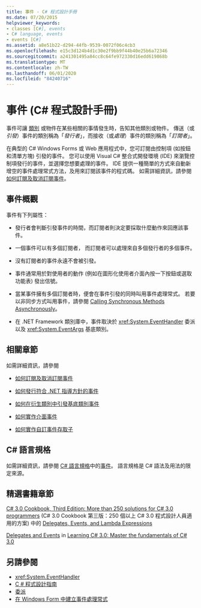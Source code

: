```yaml
---
title: 事件 - C# 程式設計手冊
ms.date: 07/20/2015
helpviewer_keywords:
- classes [C#], events
- C# language, events
- events [C#]
ms.assetid: a8e51b22-d294-44fb-9539-0072f06c4cb3
ms.openlocfilehash: e15c3d124b4d1c30e2f9bb9f44b40e25b6a72346
ms.sourcegitcommit: a241301495a84cc8c64fe972330d16edd619868b
ms.translationtype: MT
ms.contentlocale: zh-TW
ms.lasthandoff: 06/01/2020
ms.locfileid: "84240716"
---
```

# <a name="events-c-programming-guide"></a>事件 (C# 程式設計手冊)
事件可讓 [類別](../../language-reference/keywords/class.md) 或物件在某些相關的事情發生時，告知其他類別或物件。 傳送（或*引發*）事件的類別稱為「*發行者*」，而接收（或*處理*）事件的類別稱為「*訂閱者*」。  
  
在典型的 C# Windows Forms 或 Web 應用程式中，您可訂閱由控制項 (如按鈕和清單方塊) 引發的事件。 您可以使用 Visual C# 整合式開發環境 (IDE) 來瀏覽控制項發行的事件，並選擇您想要處理的事件。 IDE 提供一種簡單的方式來自動新增空的事件處理常式方法，及用來訂閱該事件的程式碼。 如需詳細資訊，請參閱[如何訂閱及取消訂閱事件](./how-to-subscribe-to-and-unsubscribe-from-events.md)。
  
## <a name="events-overview"></a>事件概觀  
 事件有下列屬性：  
  
- 發行者會判斷引發事件的時間，而訂閱者則決定要採取什麼動作來回應該事件。  
  
- 一個事件可以有多個訂閱者， 而訂閱者可以處理來自多個發行者的多個事件。  
  
- 沒有訂閱者的事件永遠不會被引發。  
  
- 事件通常用於對使用者的動作 (例如在圖形化使用者介面內按一下按鈕或選取功能表) 發出信號。  
  
- 當某事件擁有多個訂閱者時，便會在事件引發的同時叫用事件處理常式。 若要以非同步方式叫用事件，請參閱 [Calling Synchronous Methods Asynchronously](../../../standard/asynchronous-programming-patterns/calling-synchronous-methods-asynchronously.md)。  
  
- 在 .NET Framework 類別庫中，事件取決於 <xref:System.EventHandler> 委派以及 <xref:System.EventArgs> 基底類別。  
  
## <a name="related-sections"></a>相關章節  
 如需詳細資訊，請參閱  
  
- [如何訂閱及取消訂閱事件](./how-to-subscribe-to-and-unsubscribe-from-events.md)

- [如何發行符合 .NET 指導方針的事件](./how-to-publish-events-that-conform-to-net-framework-guidelines.md)

- [如何在衍生類別中引發基底類別事件](./how-to-raise-base-class-events-in-derived-classes.md)

- [如何實作介面事件](./how-to-implement-interface-events.md)

- [如何實作自訂事件存取子](./how-to-implement-custom-event-accessors.md)

## <a name="c-language-specification"></a>C# 語言規格  

如需詳細資訊，請參閱 [C# 語言規格](/dotnet/csharp/language-reference/language-specification/introduction)中的[事件](~/_csharplang/spec/classes.md#events)。 語言規格是 C# 語法及用法的限定來源。
  
## <a name="featured-book-chapters"></a>精選書籍章節  
 [C# 3.0 Cookbook, Third Edition: More than 250 solutions for C# 3.0 programmers](https://docs.microsoft.com/previous-versions/visualstudio/visual-studio-2008/ff518994%28v=orm.10%29) (C# 3.0 Cookbook 第三版：250 個以上 C# 3.0 程式設計人員適用的方案) 中的 [Delegates, Events, and Lambda Expressions](https://docs.microsoft.com/previous-versions/visualstudio/visual-studio-2008/ff518995%28v=orm.10%29)  
  
 [Delegates and Events](https://docs.microsoft.com/previous-versions/visualstudio/visual-studio-2008/ff652490%28v=orm.10%29) in [Learning C# 3.0: Master the fundamentals of C# 3.0](https://docs.microsoft.com/previous-versions/visualstudio/visual-studio-2008/ff652493%28v=orm.10%29)  
  
## <a name="see-also"></a>另請參閱

- <xref:System.EventHandler>
- [C # 程式設計指南](../index.md)
- [委派](../delegates/index.md)
- [在 Windows Form 中建立事件處理常式](../../../framework/winforms/creating-event-handlers-in-windows-forms.md)
